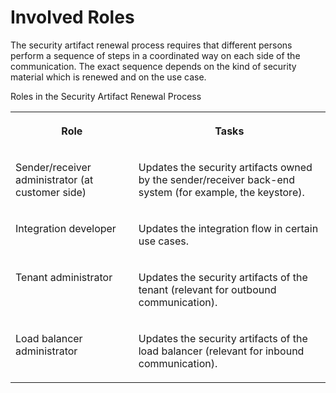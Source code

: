 <!-- loio3968091c619048729d789686dd7a74cd -->

# Involved Roles

The security artifact renewal process requires that different persons perform a sequence of steps in a coordinated way on each side of the communication. The exact sequence depends on the kind of security material which is renewed and on the use case.

<a name="loio3968091c619048729d789686dd7a74cd__table_gt1_11b_g4"/>Roles in the Security Artifact Renewal Process


<table>
<tr>
<th valign="top">

Role



</th>
<th valign="top">

Tasks



</th>
</tr>
<tr>
<td valign="top">

Sender/receiver administrator \(at customer side\)



</td>
<td valign="top">

Updates the security artifacts owned by the sender/receiver back-end system \(for example, the keystore\).



</td>
</tr>
<tr>
<td valign="top">

Integration developer



</td>
<td valign="top">

Updates the integration flow in certain use cases.



</td>
</tr>
<tr>
<td valign="top">

Tenant administrator



</td>
<td valign="top">

Updates the security artifacts of the tenant \(relevant for outbound communication\).



</td>
</tr>
<tr>
<td valign="top">

Load balancer administrator



</td>
<td valign="top">

Updates the security artifacts of the load balancer \(relevant for inbound communication\).



</td>
</tr>
</table>

